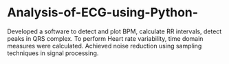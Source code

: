 # Analysis-of-ECG-using-Python-
Developed a software to detect and plot BPM, calculate RR intervals, detect peaks in QRS complex. To perform Heart rate variability, time domain measures were calculated. Achieved noise reduction using sampling techniques in signal processing.
